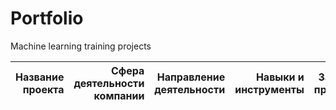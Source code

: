 # Portfolio

Machine learning training projects

| Название проекта | Сфера деятельности компании | Направление деятельности | Навыки и инструменты | Задачи проекта | 
| ----------------: | ----------------: | ----------------: | ----------------: | ----------------: |  
